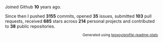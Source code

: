Joined Github **10** years ago.

Since then I pushed **3155** commits, opened **35** issues, submitted **103** pull requests, received **685** stars across **214** personal projects and contributed to **38** public repositories.

<p align="right"><sub>Generated using <a href="https://github.com/marketplace/actions/profile-readme-stats">teoxoy/profile-readme-stats</a></sub></p>
